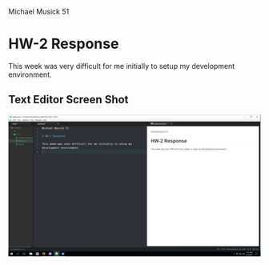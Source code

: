 Michael Musick 51

# HW-2 Response

This week was very difficult for me initially to setup my development environment.


## Text Editor Screen Shot

![Screen shot example](text-editor-screenshot.png)
